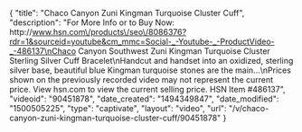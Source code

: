 {
    "title": "Chaco Canyon Zuni Kingman Turquoise Cluster Cuff",
    "description": "For More Info or to Buy Now: http:\/\/www.hsn.com\/products\/seo\/8086376?rdr=1&sourceid=youtube&cm_mmc=Social-_-Youtube-_-ProductVideo-_-486137\nChaco Canyon Southwest Zuni Kingman Turquoise Cluster Sterling Silver Cuff Bracelet\nHandcut and handset into an oxidized, sterling silver base, beautiful blue Kingman turquoise stones are the main...\nPrices shown on the previously recorded video may not represent the current price.  View hsn.com to view the current selling price. HSN Item #486137",
    "videoid": "90451878",
    "date_created": "1494349847",
    "date_modified": "1500505225",
    "type": "captivate",
    "layout": "video",
    "url": "\/v\/chaco-canyon-zuni-kingman-turquoise-cluster-cuff\/90451878"
}